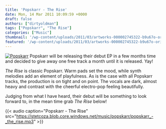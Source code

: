 ```yaml
---
title: 'Popskarr - The Rise'
date: Mon, 14 Mar 2011 10:09:59 +0000
draft: false
authors: ["dirtyoldman"]
tags: ["Popskarr", "The Rise"]
categories: ["Music"]
thumbnail: '/wp-content/uploads/2011/03/artworks-000002745322-b9u67o-original-150x150.jpg'
featured: '/wp-content/uploads/2011/03/artworks-000002745322-b9u67o-original-304x190.jpg'
---
```


[![](/wp-content/uploads/2011/03/artworks-000002745322-b9u67o-original-e1300096790547.jpg "Popskarr")](/2011/03/14/popskarr-the-rise/artworks-000002745322-b9u67o-original/) Popskarr will be releasing their debut EP in a few months time and decided to give away one free track a month until it is released. Yay!

_The Rise_ is classic Popskarr. Warm pads set the mood, while synth melodies add an element of playfulness. As is the case with all Popskarr tracks, the production is on tight and on point. The vocals are dark, almost heavy and contrast with the cheerful electro-pop feeling beautifully.

Judging from what I have heard, their debut will be something to look forward to, in the mean time grab _The Rise_ below!

{{< audio
    caption="Popskarr - The Rise"
    src="https://stetcoza.blob.core.windows.net/music/popskarr/popskarr_-_the_rise.mp3" >}}
